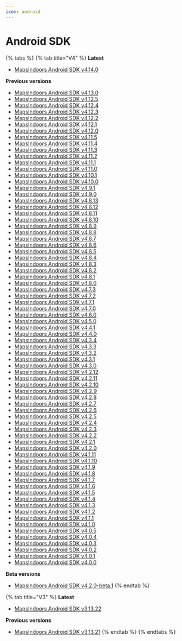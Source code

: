 ```yaml
---
icon: android
---
```


# Android SDK

{% tabs %}
{% tab title="V4" %}
**Latest**

* [MapsIndoors Android SDK v4.14.0](https://app.mapsindoors.com/mapsindoors/reference/android/4.14.0/index.html)

**Previous versions**

* [MapsIndoors Android SDK v4.13.0](https://app.mapsindoors.com/mapsindoors/reference/android/4.13.0/index.html)
* [MapsIndoors Android SDK v4.12.5](https://app.mapsindoors.com/mapsindoors/reference/android/4.12.5/index.html)
* [MapsIndoors Android SDK v4.12.4](https://app.mapsindoors.com/mapsindoors/reference/android/4.12.4/index.html)
* [MapsIndoors Android SDK v4.12.3](https://app.mapsindoors.com/mapsindoors/reference/android/4.12.3/index.html)
* [MapsIndoors Android SDK v4.12.2](https://app.mapsindoors.com/mapsindoors/reference/android/4.12.2/index.html)
* [MapsIndoors Android SDK v4.12.1](https://app.mapsindoors.com/mapsindoors/reference/android/4.12.1/index.html)
* [MapsIndoors Android SDK v4.12.0](https://app.mapsindoors.com/mapsindoors/reference/android/4.12.0/index.html)
* [MapsIndoors Android SDK v4.11.5](https://app.mapsindoors.com/mapsindoors/reference/android/4.11.5/index.html)
* [MapsIndoors Android SDK v4.11.4](https://app.mapsindoors.com/mapsindoors/reference/android/4.11.4/index.html)
* [MapsIndoors Android SDK v4.11.3](https://app.mapsindoors.com/mapsindoors/reference/android/4.11.3/index.html)
* [MapsIndoors Android SDK v4.11.2](https://app.mapsindoors.com/mapsindoors/reference/android/4.11.2/index.html)
* [MapsIndoors Android SDK v4.11.1](https://app.mapsindoors.com/mapsindoors/reference/android/4.11.1/index.html)
* [MapsIndoors Android SDK v4.11.0](https://app.mapsindoors.com/mapsindoors/reference/android/4.11.0/index.html)
* [MapsIndoors Android SDK v4.10.1](https://app.mapsindoors.com/mapsindoors/reference/android/4.10.1/index.html)
* [MapsIndoors Android SDK v4.10.0](https://app.mapsindoors.com/mapsindoors/reference/android/4.10.0/index.html)
* [MapsIndoors Android SDK v4.9.1](https://app.mapsindoors.com/mapsindoors/reference/android/4.9.1/index.html)
* [MapsIndoors Android SDK v4.9.0](https://app.mapsindoors.com/mapsindoors/reference/android/4.9.0/index.html)
* [MapsIndoors Android SDK v4.8.13](https://app.mapsindoors.com/mapsindoors/reference/android/4.8.13/index.html)
* [MapsIndoors Android SDK v4.8.12](https://app.mapsindoors.com/mapsindoors/reference/android/4.8.12/index.html)
* [MapsIndoors Android SDK v4.8.11](https://app.mapsindoors.com/mapsindoors/reference/android/4.8.11/index.html)
* [MapsIndoors Android SDK v4.8.10](https://app.mapsindoors.com/mapsindoors/reference/android/4.8.10/index.html)
* [MapsIndoors Android SDK v4.8.9](https://app.mapsindoors.com/mapsindoors/reference/android/4.8.9/index.html)
* [MapsIndoors Android SDK v4.8.8](https://app.mapsindoors.com/mapsindoors/reference/android/4.8.8/index.html)
* [MapsIndoors Android SDK v4.8.7](https://app.mapsindoors.com/mapsindoors/reference/android/4.8.7/index.html)
* [MapsIndoors Android SDK v4.8.6](https://app.mapsindoors.com/mapsindoors/reference/android/4.8.6/index.html)
* [MapsIndoors Android SDK v4.8.5](https://app.mapsindoors.com/mapsindoors/reference/android/4.8.5/index.html)
* [MapsIndoors Android SDK v4.8.4](https://app.mapsindoors.com/mapsindoors/reference/android/4.8.4/index.html)
* [MapsIndoors Android SDK v4.8.3](https://app.mapsindoors.com/mapsindoors/reference/android/4.8.3/index.html)
* [MapsIndoors Android SDK v4.8.2](https://app.mapsindoors.com/mapsindoors/reference/android/4.8.2/index.html)
* [MapsIndoors Android SDK v4.8.1](https://app.mapsindoors.com/mapsindoors/reference/android/4.8.1/index.html)
* [MapsIndoors Android SDK v4.8.0](https://app.mapsindoors.com/mapsindoors/reference/android/4.8.0/index.html)
* [MapsIndoors Android SDK v4.7.3](https://app.mapsindoors.com/mapsindoors/reference/android/4.7.3/index.html)
* [MapsIndoors Android SDK v4.7.2](https://app.mapsindoors.com/mapsindoors/reference/android/4.7.2/index.html)
* [MapsIndoors Android SDK v4.7.1](https://app.mapsindoors.com/mapsindoors/reference/android/4.7.1/index.html)
* [MapsIndoors Android SDK v4.7.0](https://app.mapsindoors.com/mapsindoors/reference/android/4.7.0/index.html)
* [MapsIndoors Android SDK v4.6.0](https://app.mapsindoors.com/mapsindoors/reference/android/4.6.0/index.html)
* [MapsIndoors Android SDK v4.5.0](https://app.mapsindoors.com/mapsindoors/reference/android/4.5.0/index.html)
* [MapsIndoors Android SDK v4.4.1](https://app.mapsindoors.com/mapsindoors/reference/android/4.4.1/index.html)
* [MapsIndoors Android SDK v4.4.0](https://app.mapsindoors.com/mapsindoors/reference/android/4.4.0/index.html)
* [MapsIndoors Android SDK v4.3.4](https://app.mapsindoors.com/mapsindoors/reference/android/4.3.4/index.html)
* [MapsIndoors Android SDK v4.3.3](https://app.mapsindoors.com/mapsindoors/reference/android/4.3.3/index.html)
* [MapsIndoors Android SDK v4.3.2](https://app.mapsindoors.com/mapsindoors/reference/android/4.3.2/index.html)
* [MapsIndoors Android SDK v4.3.1](https://app.mapsindoors.com/mapsindoors/reference/android/4.3.1/index.html)
* [MapsIndoors Android SDK v4.3.0](https://app.mapsindoors.com/mapsindoors/reference/android/4.3.0/index.html)
* [MapsIndoors Android SDK v4.2.12](https://app.mapsindoors.com/mapsindoors/reference/android/4.2.12/index.html)
* [MapsIndoors Android SDK v4.2.11](https://app.mapsindoors.com/mapsindoors/reference/android/4.2.11/index.html)
* [MapsIndoors Android SDK v4.2.10](https://app.mapsindoors.com/mapsindoors/reference/android/4.2.10/index.html)
* [MapsIndoors Android SDK v4.2.9](https://app.mapsindoors.com/mapsindoors/reference/android/4.2.9/index.html)
* [MapsIndoors Android SDK v4.2.8](https://app.mapsindoors.com/mapsindoors/reference/android/4.2.8/index.html)
* [MapsIndoors Android SDK v4.2.7](https://app.mapsindoors.com/mapsindoors/reference/android/4.2.7/index.html)
* [MapsIndoors Android SDK v4.2.6](https://app.mapsindoors.com/mapsindoors/reference/android/4.2.6/index.html)
* [MapsIndoors Android SDK v4.2.5](https://app.mapsindoors.com/mapsindoors/reference/android/4.2.5/index.html)
* [MapsIndoors Android SDK v4.2.4](https://app.mapsindoors.com/mapsindoors/reference/android/4.2.4/index.html)
* [MapsIndoors Android SDK v4.2.3](https://app.mapsindoors.com/mapsindoors/reference/android/4.2.3/index.html)
* [MapsIndoors Android SDK v4.2.2](https://app.mapsindoors.com/mapsindoors/reference/android/4.2.2/index.html)
* [MapsIndoors Android SDK v4.2.1](https://app.mapsindoors.com/mapsindoors/reference/android/4.2.1/index.html)
* [MapsIndoors Android SDK v4.2.0](https://app.mapsindoors.com/mapsindoors/reference/android/4.2.0/index.html)
* [MapsIndoors Android SDK v4.1.11](https://app.mapsindoors.com/mapsindoors/reference/android/4.1.11/index.html)
* [MapsIndoors Android SDK v4.1.10](https://app.mapsindoors.com/mapsindoors/reference/android/4.1.10/index.html)
* [MapsIndoors Android SDK v4.1.9](https://app.mapsindoors.com/mapsindoors/reference/android/4.1.9/index.html)
* [MapsIndoors Android SDK v4.1.8](https://app.mapsindoors.com/mapsindoors/reference/android/4.1.8/index.html)
* [MapsIndoors Android SDK v4.1.7](https://app.mapsindoors.com/mapsindoors/reference/android/4.1.7/index.html)
* [MapsIndoors Android SDK v4.1.6](https://app.mapsindoors.com/mapsindoors/reference/android/4.1.6/index.html)
* [MapsIndoors Android SDK v4.1.5](https://app.mapsindoors.com/mapsindoors/reference/android/4.1.5/index.html)
* [MapsIndoors Android SDK v4.1.4](https://app.mapsindoors.com/mapsindoors/reference/android/4.1.4/index.html)
* [MapsIndoors Android SDK v4.1.3](https://app.mapsindoors.com/mapsindoors/reference/android/4.1.3/index.html)
* [MapsIndoors Android SDK v4.1.2](https://app.mapsindoors.com/mapsindoors/reference/android/4.1.2/index.html)
* [MapsIndoors Android SDK v4.1.1](https://app.mapsindoors.com/mapsindoors/reference/android/4.1.1/index.html)
* [MapsIndoors Android SDK v4.1.0](https://app.mapsindoors.com/mapsindoors/reference/android/4.1.0/index.html)
* [MapsIndoors Android SDK v4.0.5](https://app.mapsindoors.com/mapsindoors/reference/android/4.0.5/index.html)
* [MapsIndoors Android SDK v4.0.4](https://app.mapsindoors.com/mapsindoors/reference/android/4.0.4/index.html)
* [MapsIndoors Android SDK v4.0.3](https://app.mapsindoors.com/mapsindoors/reference/android/4.0.3/index.html)
* [MapsIndoors Android SDK v4.0.2](https://app.mapsindoors.com/mapsindoors/reference/android/4.0.2/index.html)
* [MapsIndoors Android SDK v4.0.1](https://app.mapsindoors.com/mapsindoors/reference/android/4.0.1/index.html)
* [MapsIndoors Android SDK v4.0.0](https://app.mapsindoors.com/mapsindoors/reference/android/4.0.0/index.html)

**Beta versions**

* [MapsIndoors Android SDK v4.2.0-beta.1](https://app.mapsindoors.com/mapsindoors/reference/android/4.2.0-beta.1/index.html)
{% endtab %}

{% tab title="V3" %}
**Latest**

* [MapsIndoors Android SDK v3.13.22](https://app.mapsindoors.com/mapsindoors/reference/android/3.13.22/index.html)

**Previous versions**

* [MapsIndoors Android SDK v3.13.21](https://app.mapsindoors.com/mapsindoors/reference/android/3.13.21/index.html)
{% endtab %}
{% endtabs %}
